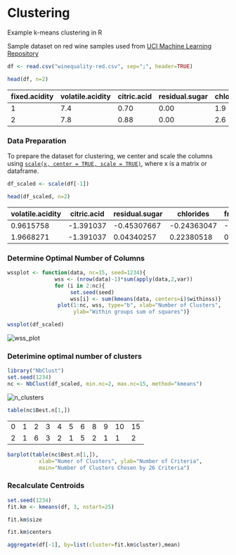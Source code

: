 # Clustering
Example k-means clustering in R

Sample dataset on red wine samples used from [UCI Machine Learning Repository](https://archive.ics.uci.edu/ml/datasets/wine+quality)

```R
df <- read.csv("winequality-red.csv", sep=";", header=TRUE)

head(df, n=2)
```
|fixed.acidity | volatile.acidity | citric.acid | residual.sugar| chlorides | free.sulfur.dioxide |total.sulfur.dioxide | density |  pH | sulphates | alcohol | quality |
|--------------|------------------|-------------|---------------|-----------|-------|------|--------|------|----|---|---|
|1 |         7.4  |           0.70    |    0.00        |    1.9   |  0.076 | 11 | 34 | 0.9978 | 3.51 | 0.56 | 9.4 | 5 |
|2 |          7.8 |           0.88  |      0.00   |         2.6 |    0.098 | 25 | 67 | 0.9968 | 3.20 | 0.68 | 9.8 | 5 |


### Data Preparation
To prepare the dataset for clustering, we center and scale the columns using [`scale(x, center = TRUE, scale = TRUE)`](https://www.rdocumentation.org/packages/base/versions/3.4.3/topics/scale), where x is a matrix or dataframe.
```R
df_scaled <- scale(df[-1])

head(df_scaled, n=2)
```
|volatile.acidity | citric.acid | residual.sugar | chlorides | free.sulfur.dioxide | total.sulfur.dioxide | density | pH | sulphates | alcohol | quality |
|--|--|--|--|--|--|--|--|--|--|--|
| 0.9615758 | -1.391037 | -0.45307667 | -0.24363047 | -0.46604672 | -0.3790141 | 0.55809987 | 1.2882399 | -0.57902538 | -0.9599458 | -0.7875763|
| 1.9668271 | -1.391037 | 0.04340257 | 0.22380518 | 0.87236532 | 0.6241680 | 0.02825193 | -0.7197081 | 0.12891007 | -0.5845942 | -0.7875763|
### Determine Optimal Number of Columns

```R
wssplot <- function(data, nc=15, seed=1234){
               wss <- (nrow(data)-1)*sum(apply(data,2,var))
               for (i in 2:nc){
                    set.seed(seed)
                    wss[i] <- sum(kmeans(data, centers=i)$withinss)}
                plot(1:nc, wss, type="b", xlab="Number of Clusters",
                     ylab="Within groups sum of squares")}

wssplot(df_scaled)
```
![wss_plot](https://github.com/trevorwitter/Clustering/blob/master/wss_plot.jpg)

### Deterimine optimal number of clusters
```R
library("NbClust")
set.seed(1234)
nc <- NbClust(df_scaled, min.nc=2, max.nc=15, method="kmeans")
```
![n_clusters](https://github.com/trevorwitter/Clustering/blob/master/n_clusters.jpg)

```R
table(nc$Best.n[1,])
```

| | | | | | | | | | | |
|--|--|--|--|--|--|--|--|--|--|--|
| 0 | 1 | 2 | 3 | 4 | 5 | 6 | 8 | 9 | 10 | 15 | 
| 2 | 1 | 6 | 3 | 2 | 1 | 5 | 2 | 1 | 1 | 2 |

```R
barplot(table(nc$Best.n[1,]),
          xlab="Numer of Clusters", ylab="Number of Criteria",
          main="Number of Clusters Chosen by 26 Criteria")
```

### Recalculate Centroids
```R
set.seed(1234)
fit.km <- kmeans(df, 3, nstart=25)

fit.km$size

fit.km$centers

aggregate(df[-1], by=list(cluster=fit.km$cluster),mean)
```
